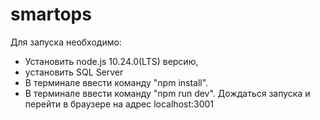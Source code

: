 # smartops
Для запуска необходимо:
- Установить node.js 10.24.0(LTS) версию,
- установить SQL Server
- В терминале ввести команду "npm install".
- В терминале ввести команду "npm run dev".
Дождаться запуска и перейти в браузере на адрес localhost:3001
